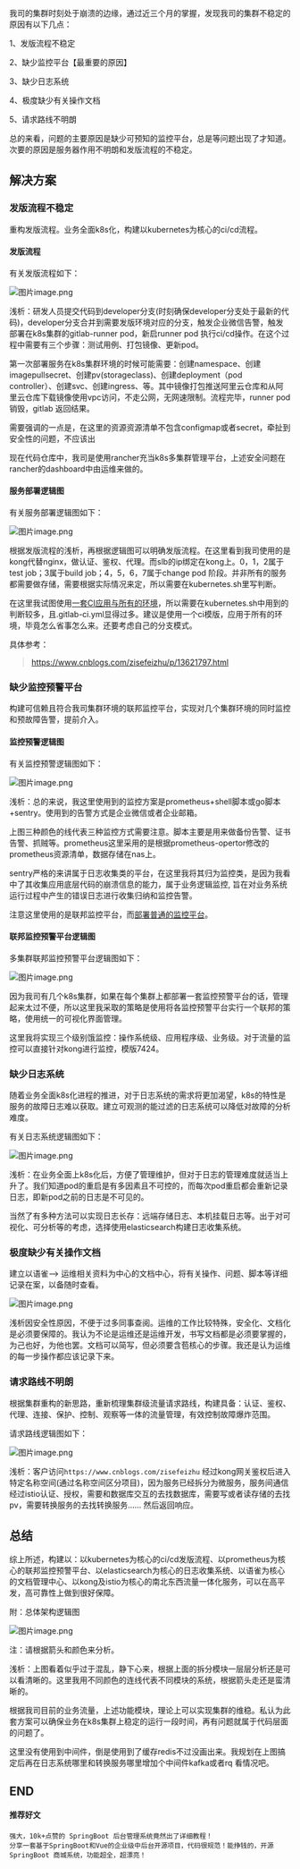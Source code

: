 我司的集群时刻处于崩溃的边缘，通过近三个月的掌握，发现我司的集群不稳定的原因有以下几点：

1、发版流程不稳定

2、缺少监控平台【最重要的原因】

3、缺少日志系统

4、极度缺少有关操作文档

5、请求路线不明朗

总的来看，问题的主要原因是缺少可预知的监控平台，总是等问题出现了才知道。次要的原因是服务器作用不明朗和发版流程的不稳定。

## 解决方案

### 发版流程不稳定

重构发版流程。业务全面k8s化，构建以kubernetes为核心的ci/cd流程。

#### 发版流程

有关发版流程如下：


![图片](imgs/640)image.png

浅析：研发人员提交代码到developer分支(时刻确保developer分支处于最新的代码)，developer分支合并到需要发版环境对应的分支，触发企业微信告警，触发部署在k8s集群的gitlab-runner pod，新启runner pod 执行ci/cd操作。在这个过程中需要有三个步骤：测试用例、打包镜像、更新pod。

第一次部署服务在k8s集群环境的时候可能需要：创建namespace、创建imagepullsecret、创建pv(storageclass)、创建deployment（pod controller）、创建svc、创建ingress、等。其中镜像打包推送阿里云仓库和从阿里云仓库下载镜像使用vpc访问，不走公网，无网速限制。流程完毕，runner pod 销毁，gitlab 返回结果。

需要强调的一点是，在这里的资源资源清单不包含configmap或者secret，牵扯到安全性的问题，不应该出

现在代码仓库中，我司是使用rancher充当k8s多集群管理平台，上述安全问题在rancher的dashboard中由运维来做的。

#### 服务部署逻辑图

有关服务部署逻辑图如下：


![图片](imgs/640)image.png

根据发版流程的浅析，再根据逻辑图可以明确发版流程。在这里看到我司使用的是kong代替nginx，做认证、鉴权、代理。而slb的ip绑定在kong上。0，1，2属于test job；3属于build job；4，5，6，7属于change pod 阶段。并非所有的服务都需要做存储，需要根据实际情况来定，所以需要在kubernetes.sh里写判断。

在这里我试图使用[一套CI应用与所有的环境](http://mp.weixin.qq.com/s?__biz=MzI4Njc5NjM1NQ==&mid=2247498110&idx=2&sn=c37c4890fcd5caaa9ae4edacb534e4fd&chksm=ebd5c652dca24f446f285e3607a5d477b3de9f05a2e02a16a760b983fb716232ffbe5f66792e&scene=21#wechat_redirect)，所以需要在kubernetes.sh中用到的判断较多，且.gitlab-ci.yml显得过多。建议是使用一个ci模版，应用于所有的环境，毕竟怎么省事怎么来。还要考虑自己的分支模式。

具体参考：

> https://www.cnblogs.com/zisefeizhu/p/13621797.html

### 缺少监控预警平台

构建可信赖且符合我司集群环境的联邦监控平台，实现对几个集群环境的同时监控和预故障告警，提前介入。

#### 监控预警逻辑图

有关监控预警逻辑图如下：


![图片](imgs/640)image.png

浅析：总的来说，我这里使用到的监控方案是prometheus+shell脚本或go脚本+sentry。使用到的告警方式是企业微信或者企业邮箱。

上图三种颜色的线代表三种监控方式需要注意。脚本主要是用来做备份告警、证书告警、抓贼等。prometheus这里采用的是根据prometheus-opertor修改的prometheus资源清单，数据存储在nas上。

sentry严格的来讲属于日志收集类的平台，在这里我将其归为监控类，是因为我看中了其收集应用底层代码的崩溃信息的能力，属于业务逻辑监控, 旨在对业务系统运行过程中产生的错误日志进行收集归纳和监控告警。

注意这里使用的是联邦监控平台，而[部署普通的监控平台](http://mp.weixin.qq.com/s?__biz=MzI4Njc5NjM1NQ==&mid=2247503699&idx=2&sn=8736784eb07bc65e3a9b8fa8fd348f1d&chksm=ebd5f07fdca27969dd049ac13f05d93ea44fb96f94e9fc1a3fada857c8dbe6772a30d7fc3f4c&scene=21#wechat_redirect)。

#### 联邦监控预警平台逻辑图

多集群联邦监控预警平台逻辑图如下：


![图片](imgs/640)image.png

因为我司有几个k8s集群，如果在每个集群上都部署一套监控预警平台的话，管理起来太过不便，所以这里我采取的策略是使用将各监控预警平台实行一个联邦的策略，使用统一的可视化界面管理。

这里我将实现三个级别饿监控：操作系统级、应用程序级、业务级。对于流量的监控可以直接针对kong进行监控，模版7424。

### 缺少日志系统

随着业务全面k8s化进程的推进，对于日志系统的需求将更加渴望，k8s的特性是服务的故障日志难以获取。建立可观测的能过滤的日志系统可以降低对故障的分析难度。

有关日志系统逻辑图如下：


![图片](imgs/640)image.png

浅析：在业务全面上k8s化后，方便了管理维护，但对于日志的管理难度就适当上升了。我们知道pod的重启是有多因素且不可控的，而每次pod重启都会重新记录日志，即新pod之前的日志是不可见的。

当然了有多种方法可以实现日志长存：远端存储日志、本机挂载日志等。出于对可视化、可分析等的考虑，选择使用elasticsearch构建日志收集系统。

### 极度缺少有关操作文档

建立以语雀--> 运维相关资料为中心的文档中心，将有关操作、问题、脚本等详细记录在案，以备随时查看。


![图片](imgs/640)image.png

浅析因安全性原因，不便于过多同事查阅。运维的工作比较特殊，安全化、文档化是必须要保障的。我认为不论是运维还是运维开发，书写文档都是必须要掌握的，为己也好，为他也罢。文档可以简写，但必须要含苞核心的步骤。我还是认为运维的每一步操作都应该记录下来。

### 请求路线不明朗

根据集群重构的新思路，重新梳理集群级流量请求路线，构建具备：认证、鉴权、代理、连接、保护、控制、观察等一体的流量管理，有效控制故障爆炸范围。

请求路线逻辑图如下：


![图片](imgs/640)image.png

浅析：客户访问`https://www.cnblogs.com/zisefeizhu` 经过kong网关鉴权后进入特定名称空间(通过名称空间区分项目)，因为服务已经拆分为微服务，服务间通信经过istio认证、授权，需要和数据库交互的去找数据库，需要写或者读存储的去找pv，需要转换服务的去找转换服务...... 然后返回响应。

## 总结

综上所述，构建以：以kubernetes为核心的ci/cd发版流程、以prometheus为核心的联邦监控预警平台、以elasticsearch为核心的日志收集系统、以语雀为核心的文档管理中心、以kong及istio为核心的南北东西流量一体化服务，可以在高平发，高可靠性上做到很好保障。

附：总体架构逻辑图


![图片](imgs/640)image.png

注：请根据箭头和颜色来分析。

浅析：上图看着似乎过于混乱，静下心来，根据上面的拆分模块一层层分析还是可以看清晰的。这里我用不同颜色的连线代表不同模块的系统，根据箭头走还是蛮清晰的。

根据我司目前的业务流量，上述功能模块，理论上可以实现集群的维稳。私认为此套方案可以确保业务在k8s集群上稳定的运行一段时间，再有问题就属于代码层面的问题了。

这里没有使用到中间件，倒是使用到了缓存redis不过没画出来。我规划在上图搞定后再在日志系统哪里和转换服务哪里增加个中间件kafka或者rq 看情况吧。

## END

#### 推荐好文

```
强大，10k+点赞的 SpringBoot 后台管理系统竟然出了详细教程！
分享一套基于SpringBoot和Vue的企业级中后台开源项目，代码很规范！能挣钱的，开源 SpringBoot 商城系统，功能超全，超漂亮！
```